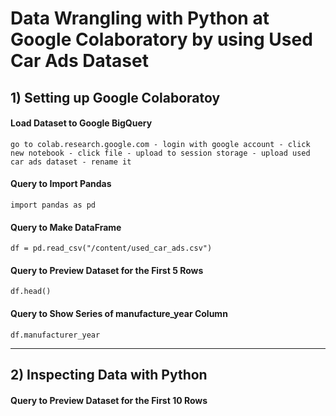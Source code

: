 # Data Wrangling with Python at Google Colaboratory by using Used Car Ads Dataset


## 1) Setting up Google Colaboratoy 

#### Load Dataset to Google BigQuery
    go to colab.research.google.com - login with google account - click new notebook - click file - upload to session storage - upload used car ads dataset - rename it
#### Query to Import Pandas
    import pandas as pd
#### Query to Make DataFrame 
    df = pd.read_csv("/content/used_car_ads.csv")
#### Query to Preview Dataset for the First 5 Rows
    df.head()
#### Query to Show Series of manufacture_year Column
    df.manufacturer_year

---
 
## 2) Inspecting Data with Python

#### Query to Preview Dataset for the First 10 Rows

####
####
####
####
####
####
